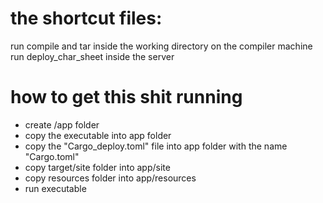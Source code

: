# the shortcut files:
run compile and tar inside the working directory on the compiler machine
run deploy_char_sheet inside the server

# how to get this shit running

 - create /app folder
 - copy the executable into app folder
 - copy the "Cargo_deploy.toml" file into app folder with the name "Cargo.toml"
 - copy target/site folder into app/site
 - copy resources folder into app/resources
 - run executable
